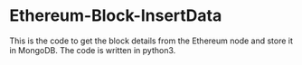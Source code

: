# Ethereum-Block-InsertData
This is the code to get the block details from the Ethereum node and store it in MongoDB. The code is written in python3.
